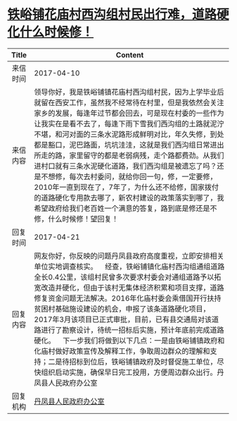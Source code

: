 # <a href="http://www.shangluo.gov.cn/zmhd/ldxxxx.jsp?urltype=leadermail.LeaderMailContentUrl&wbtreeid=1112&leadermailid=4082">铁峪铺花庙村西沟组村民出行难，道路硬化什么时候修！</a>
|Title|Content|
|:---:|---|
|来信时间|2017-04-10|
|来信内容|领导你好，我是铁峪铺镇花庙村西沟组村民，因为上学毕业后就留在西安工作，虽然我不经常待在村里，但是我依然会关注家乡的发展，每逢年过节都会回去，可是现在村委的一些作为让我实在是看不去了，每逢下雨下雪我们西沟组的土路就泥泞不堪，和河对面的三条水泥路形成鲜明对比，年久失修，到处都是豁口，泥巴路面，坑坑洼洼，这就是我们西沟组日常进出所走的路，家里留守的都是老弱病残，走个路都费劲。从我们进村口就有三条水泥硬化道路，我们西沟组是被遗忘了吗？还是不想修，每次去村委问，就给你回一句，修，一定要修，2010年一直到现在了，7年了，为什么还不给修，国家拨付的道路硬化专用款去哪了，新农村建设的政策落实到哪了，我希望政府给我们老百姓一个满意的答复，路到底是修还是不修，什么时候修！望回复！|
|回复时间|2017-04-21|
|回复内容|网友你好，你反映的问题丹凤县政府高度重视，立即安排相关单位实地调查核实。    经查，铁峪铺镇化庙村西沟组通组道路全长0.4公里，该组村民曾多次要求村委会对通组道路予以拓宽改造并硬化，但由于该村无集体经济积累和项目支撑，道路修复资金问题无法解决。2016年化庙村委会乘借国开行扶持贫困村基础施设建设的机会，申报了该条道路硬化项目，2017年3月该项目已正式审批，目前，已有县交通局对该道路进行了勘察设计，待统一招标后实施，预计年底前完成道路硬化。    下一步我们将做到以下几点：一是由铁峪铺镇政府和化庙村做好政策宣传及解释工作，争取周边群众的理解和支持；二是待招标到位后，铁峪铺镇政府及时督促施工单位，尽快组织启动实施，确保早日完工投用，方便周边群众出行。丹凤县人民政府办公室|
|回复机构|<a href="../../categories/agencies/丹凤县人民政府办公室.md">丹凤县人民政府办公室</a>|
